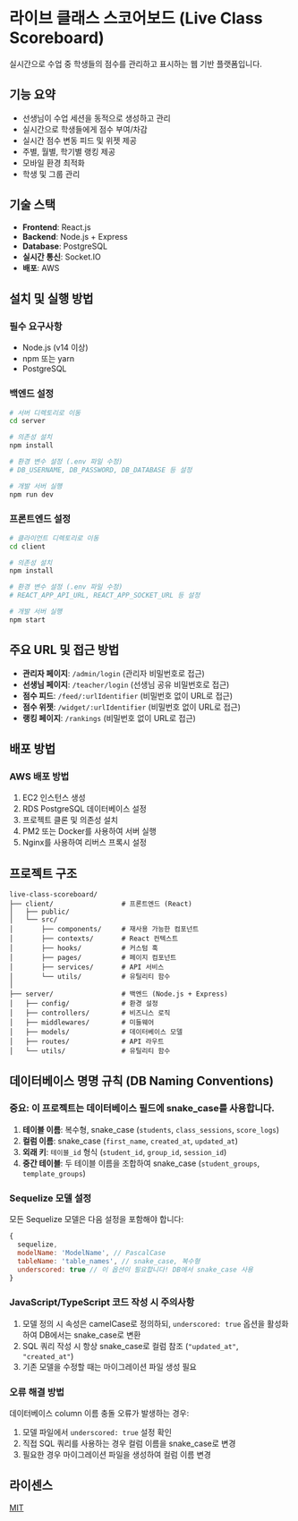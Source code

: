 # 라이브 클래스 스코어보드 (Live Class Scoreboard)

실시간으로 수업 중 학생들의 점수를 관리하고 표시하는 웹 기반 플랫폼입니다.

## 기능 요약

- 선생님이 수업 세션을 동적으로 생성하고 관리
- 실시간으로 학생들에게 점수 부여/차감
- 실시간 점수 변동 피드 및 위젯 제공
- 주별, 월별, 학기별 랭킹 제공
- 모바일 환경 최적화
- 학생 및 그룹 관리

## 기술 스택

- **Frontend**: React.js
- **Backend**: Node.js + Express
- **Database**: PostgreSQL
- **실시간 통신**: Socket.IO
- **배포**: AWS

## 설치 및 실행 방법

### 필수 요구사항

- Node.js (v14 이상)
- npm 또는 yarn
- PostgreSQL

### 백엔드 설정

```bash
# 서버 디렉토리로 이동
cd server

# 의존성 설치
npm install

# 환경 변수 설정 (.env 파일 수정)
# DB_USERNAME, DB_PASSWORD, DB_DATABASE 등 설정

# 개발 서버 실행
npm run dev
```

### 프론트엔드 설정

```bash
# 클라이언트 디렉토리로 이동
cd client

# 의존성 설치
npm install

# 환경 변수 설정 (.env 파일 수정)
# REACT_APP_API_URL, REACT_APP_SOCKET_URL 등 설정

# 개발 서버 실행
npm start
```

## 주요 URL 및 접근 방법

- **관리자 페이지**: `/admin/login` (관리자 비밀번호로 접근)
- **선생님 페이지**: `/teacher/login` (선생님 공유 비밀번호로 접근)
- **점수 피드**: `/feed/:urlIdentifier` (비밀번호 없이 URL로 접근)
- **점수 위젯**: `/widget/:urlIdentifier` (비밀번호 없이 URL로 접근)
- **랭킹 페이지**: `/rankings` (비밀번호 없이 URL로 접근)

## 배포 방법

### AWS 배포 방법

1. EC2 인스턴스 생성
2. RDS PostgreSQL 데이터베이스 설정
3. 프로젝트 클론 및 의존성 설치
4. PM2 또는 Docker를 사용하여 서버 실행
5. Nginx를 사용하여 리버스 프록시 설정

## 프로젝트 구조

```
live-class-scoreboard/
├── client/                 # 프론트엔드 (React)
│   ├── public/
│   └── src/
│       ├── components/     # 재사용 가능한 컴포넌트
│       ├── contexts/       # React 컨텍스트
│       ├── hooks/          # 커스텀 훅
│       ├── pages/          # 페이지 컴포넌트
│       ├── services/       # API 서비스
│       └── utils/          # 유틸리티 함수
│
├── server/                 # 백엔드 (Node.js + Express)
│   ├── config/             # 환경 설정
│   ├── controllers/        # 비즈니스 로직
│   ├── middlewares/        # 미들웨어
│   ├── models/             # 데이터베이스 모델
│   ├── routes/             # API 라우트
│   └── utils/              # 유틸리티 함수
```

## 데이터베이스 명명 규칙 (DB Naming Conventions)

### 중요: 이 프로젝트는 데이터베이스 필드에 snake_case를 사용합니다.

1. **테이블 이름**: 복수형, snake_case (`students`, `class_sessions`, `score_logs`)
2. **컬럼 이름**: snake_case (`first_name`, `created_at`, `updated_at`)
3. **외래 키**: `테이블_id` 형식 (`student_id`, `group_id`, `session_id`)
4. **중간 테이블**: 두 테이블 이름을 조합하여 snake_case (`student_groups`, `template_groups`)

### Sequelize 모델 설정

모든 Sequelize 모델은 다음 설정을 포함해야 합니다:

```javascript
{
  sequelize,
  modelName: 'ModelName', // PascalCase
  tableName: 'table_names', // snake_case, 복수형
  underscored: true // 이 옵션이 필요합니다! DB에서 snake_case 사용
}
```

### JavaScript/TypeScript 코드 작성 시 주의사항

1. 모델 정의 시 속성은 camelCase로 정의하되, `underscored: true` 옵션을 활성화하여 DB에서는 snake_case로 변환
2. SQL 쿼리 작성 시 항상 snake_case로 컬럼 참조 (`"updated_at"`, `"created_at"`)
3. 기존 모델을 수정할 때는 마이그레이션 파일 생성 필요

### 오류 해결 방법

데이터베이스 column 이름 충돌 오류가 발생하는 경우:

1. 모델 파일에서 `underscored: true` 설정 확인
2. 직접 SQL 쿼리를 사용하는 경우 컬럼 이름을 snake_case로 변경
3. 필요한 경우 마이그레이션 파일을 생성하여 컬럼 이름 변경

## 라이센스

[MIT](LICENSE)
